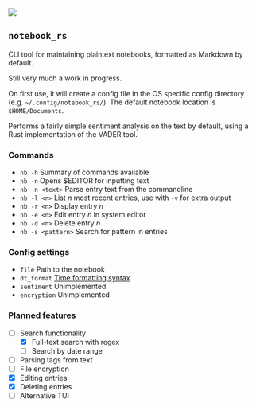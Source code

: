 <a href="https://crates.io/crates/notebook_rs" alt="crates.io">
  <img src="https://img.shields.io/crates/v/notebook_rs" /></a>


## `notebook_rs`

CLI tool for maintaining plaintext notebooks, formatted as Markdown by default.

Still very much a work in progress.

On first use, it will create a config file in the OS specific config directory (e.g. `~/.config/notebook_rs/`). The default notebook location is `$HOME/Documents`.

Performs a fairly simple sentiment analysis on the text by default, using a Rust implementation of the VADER tool.

### Commands
- `nb -h` Summary of commands available 
- `nb -n` Opens $EDITOR for inputting text
- `nb -n <text>` Parse entry text from the commandline
- `nb -l <n>` List *n* most recent entries, use with `-v` for extra output
- `nb -r <n>` Display entry *n*
- `nb -e <n>` Edit entry *n* in system editor
- `nb -d <n>` Delete entry *n*
- `nb -s <pattern>` Search for pattern in entries

### Config settings
- `file` Path to the notebook
- `dt_format` [Time formatting syntax](https://docs.rs/chrono/0.4.19/chrono/format/strftime/index.html)
- `sentiment` Unimplemented
- `encryption` Unimplemented


### Planned features
- [ ] Search functionality
  - [x] Full-text search with regex
  - [ ] Search by date range
- [ ] Parsing tags from text
- [ ] File encryption
- [x] Editing entries
- [x] Deleting entries
- [ ] Alternative TUI

